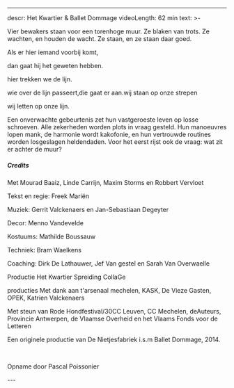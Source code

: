
---
descr: Het Kwartier & Ballet Dommage
videoLength: 62 min
text: >-
  <p>Vier bewakers staan voor een torenhoge muur. Ze blaken van trots. Ze wachten, en houden de wacht. Ze staan, en ze staan daar goed.</p><p>Als er hier iemand voorbij komt,</p><p>dan gaat hij het geweten hebben.</p><p>hier trekken we de lijn.</p><p>wie over de lijn passeert,die gaat er aan.wij staan op onze strepen</p><p>wij letten op onze lijn.</p><p>Een onverwachte gebeurtenis zet hun vastgeroeste leven op losse schroeven. Alle zekerheden worden plots in vraag gesteld. Hun manoeuvres lopen mank, de harmonie wordt kakofonie, en hun vertrouwde routines worden losgeslagen heldendaden. Voor het eerst rijst ook de vraag: wat zit er achter de muur?</p><h5>Credits</h5><p>Met Mourad Baaiz, Linde Carrijn, Maxim Storms en Robbert Vervloet </p><p>Tekst en regie: Freek Mariën </p><p>Muziek: Gerrit Valckenaers en Jan-Sebastiaan Degeyter </p><p>Decor: Menno Vandevelde </p><p>Kostuums: Mathilde Boussauw </p><p>Techniek: Bram Waelkens </p><p>Coaching: Dirk De Lathauwer, Jef Van gestel en Sarah Van Overwaelle </p><p>Productie Het Kwartier Spreiding CollaGe</p><p>producties Met dank aan t'arsenaal mechelen, KASK, De Vieze Gasten, OPEK, Katrien Valckenaers </p><p>Met steun van Rode Hondfestival/30CC Leuven, CC Mechelen, deAuteurs, Provincie Antwerpen, de Vlaamse Overheid en het Vlaams Fonds voor de Letteren</p><p>Een originele productie van De Nietjesfabriek i.s.m Ballet Dommage, 2014.</p><p>‍</p><p>Opname door Pascal Poissonier</p>
---
